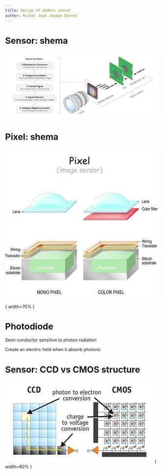```yaml
---
title: Design of modern sensor
author: Michel Jean Joseph Donnet
---
```



# Sensor: shema

![source: thinklucid.com](./images/sensor.png)

# Pixel: shema

![source: petapixel.com](./images/pixel.png){ width=70% }

# Photodiode

Semi-conductor sensitive to photon radiation

Create an electric field when it absorb photons

# Sensor: CCD vs CMOS structure

![source: scienceshot.com](./images/CMOS-CCD.png){ width=80% }
